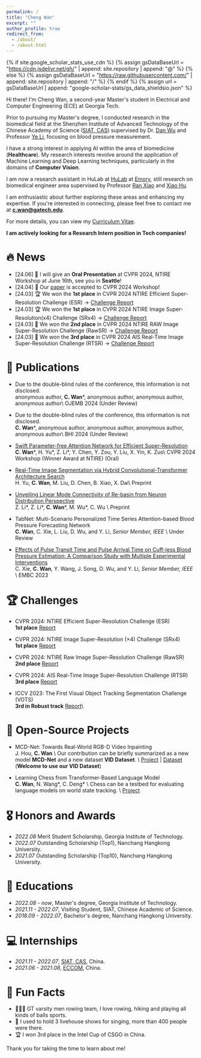 ```yaml
---
permalink: /
title: "Cheng Wan"
excerpt: ""
author_profile: true
redirect_from: 
  - /about/
  - /about.html
---
```


{% if site.google_scholar_stats_use_cdn %}
{% assign gsDataBaseUrl = "https://cdn.jsdelivr.net/gh/" | append: site.repository | append: "@" %}
{% else %}
{% assign gsDataBaseUrl = "https://raw.githubusercontent.com/" | append: site.repository | append: "/" %}
{% endif %}
{% assign url = gsDataBaseUrl | append: "google-scholar-stats/gs_data_shieldsio.json" %}

<span class='anchor' id='about-me'></span>

Hi there! I'm Cheng Wan, a second-year Master's student in Electrical and Computer Engineering (ECE) at Georgia Tech.

Prior to pursuing my Master's degree, I conducted research in the biomedical field at the Shenzhen Institute of Advanced Technology of the Chinese Academy of Science ([SIAT, CAS](https://english.siat.ac.cn/)) supervised by Dr. [Dan Wu](https://www.bit-siat.com/en/index.php?s=/Show/index/cid/12/id/16.html) and Professor [Ye Li](http://www.bit-siat.com/en/index.php?s=/Show/index/cid/10/id/2.html), focusing on blood pressure measurement.

I have a strong interest in applying AI within the area of biomedicine (**Healthcare**). My research interests revolve around the application of Machine Learning and Deep Learning techniques, particularly in the domains of **Computer Vision**.

I am now a research assistant in HuLab at [HuLab](https://www.nursing.emory.edu/initiatives/center-for-data-science) at [Emory](), still research on biomedical engineer area supervised by Professor [Ran Xiao]([https://www.nursing.emory.edu/initiatives/center-for-data-science](https://www.nursing.emory.edu/faculty-staff/ran-xiao)) and [Xiao Hu](https://www.nursing.emory.edu/faculty-staff/xiao-hu). 

I am enthusiastic about further exploring these areas and enhancing my expertise. If you're interested in connecting, please feel free to contact me at **c.wan@gatech.edu**.

For more details, you can view my [Curriculum Vitae](pdfs/mycv.pdf).


**I am actively looking for a Research Intern position in Tech companies!**

# 🔥 News
- \[24.06\] 🎉 I will give an **Oral Presentation** at CVPR 2024, NTIRE Workshop at June 16th, see you in **Seattle**!
- \[24.04\] 🎉 Our [paper](https://arxiv.org/abs/2311.12770) is accepted to CVPR 2024 Workshop!
- \[24.03\] 🏆 We won the **1st place** in CVPR 2024 NTIRE Efficient Super-Resolution Challenge (ESR) -> [Challenge Report](https://arxiv.org/abs/2404.10343)
- \[24.03\] 🏆 We won the **1st place** in CVPR 2024 NTIRE Image Super-Resolution(x4) Challenge (SRx4) -> [Challenge Report](https://arxiv.org/abs/2404.09790)
- \[24.03\] 🥈 We won the **2nd place** in CVPR 2024 NTIRE RAW Image Super-Resolution Challenge (RawSR) -> [Challenge Report](https://arxiv.org/abs/2404.16223)
- \[24.03\] 🥉 We won the **3rd place** in CVPR 2024 AIS Real-Time Image Super-Resolution Challenge (RTSR) -> [Challenge Report](https://openaccess.thecvf.com/content/CVPR2024W/AI4Streaming/html/Conde_Real-Time_4K_Super-Resolution_of_Compressed_AVIF_Images._AIS_2024_Challenge_CVPRW_2024_paper.html)
  

# 📝 Publications
- Due to the double-blind rules of the conference, this information is not disclosed. \
anonymous author, **C. Wan**\*, anonymous author, anonymous author, anonymous author\\
OJEMB 2024 (Under Review) 

- Due to the double-blind rules of the conference, this information is not disclosed. \
**C. Wan**\*, anonymous author, anonymous author, anonymous author, anonymous author\\
BHI 2024 (Under Review) 

- [Swift Parameter-free Attention Network for Efficient Super-Resolution](https://arxiv.org/abs/2311.12770) \
**C. Wan**\*, H. Yu\*, Z. Li\*, Y. Chen, Y. Zou, Y. Liu, X. Yin, K. Zuo\\
CVPR 2024 Workshop (Winner Award at NTIRE) (Oral) 

- [Real-Time Image Segmentation via Hybrid Convolutional-Transformer Architecture Search](https://arxiv.org/abs/2403.10413) \
H. Yu, **C. Wan**, M. Liu, D. Chen, B. Xiao, X. Dai\\
Preprint 

- [Unveiling Linear Mode Connectivity of Re-basin from Neuron Distribution Perspective](https://openreview.net/pdf?id=RzOm9oOSzm) \
Z. Li\*, Z. Li\*, **C. Wan**\*, M. Wu\*, C. Wu \\
Preprint 

- TabNet: Muiti-Scenario Personalized Time Series Attention-based Blood Pressure Forecasting Network \
**C. Wan**, C. Xie, L. Liu, D. Wu, and Y. Li, _Senior Member, IEEE_ \\
Under Review

- [Effects of Pulse Transit Time and Pulse Arrival Time on Cuff-less Blood Pressure Estimation: A Comparison Study with Multiple Experimental Interventions](https://arinex.com.au/EMBC/pdf/full-paper_1245.pdf) \
C. Xie, **C. Wan**, Y. Wang, J. Song, D. Wu, and Y. Li, _Senior Member, IEEE_ \\
EMBC 2023 

# 🏆 Challenges
- CVPR 2024: NTIRE Efficient Super-Resolution Challenge (ESR) \
**1st place** [Report](https://arxiv.org/abs/2404.10343)

- CVPR 2024: NTIRE Image Super-Resolution (×4) Challenge (SRx4) \
**1st place** [Report](https://arxiv.org/abs/2404.09790)

- CVPR 2024: NTIRE Raw Image Super-Resolution Challenge (RawSR) \
**2nd place** [Report](https://arxiv.org/abs/2404.16223)

- CVPR 2024: AIS Real-Time Image Super-Resolution Challenge (RTSR) \
**3rd place** [Report](https://openaccess.thecvf.com/content/CVPR2024W/AI4Streaming/html/Conde_Real-Time_4K_Super-Resolution_of_Compressed_AVIF_Images._AIS_2024_Challenge_CVPRW_2024_paper.html)

- ICCV 2023: The First Visual Object Tracking Segmentation Challenge (VOTS) \
**3rd in Robust track** [Report](https://openaccess.thecvf.com/content/ICCV2023W/VOTS/papers/Kristan_The_First_Visual_Object_Tracking_Segmentation_VOTS2023_Challenge_Results_ICCVW_2023_paper.pdf)\\

# 📝 Open-Source Projects
- MCD-Net: Towards Real-World RGB-D Video Inpainting \
J. Hou, **C. Wan** \\
Our contribution can be briefly summarized as a new model **MCD-Net** and a new dataset **VID Dataset**. \\
[Project](https://github.com/JCATCV/MCD-Net) | [Dataset](https://pan.baidu.com/s/1q9ys6ITxQgtfgYltQbdyvA?pwd=lor3) (**Welcome to use our VID Dataset**)

- Learning Chess from Transformer-Based Language Model \
**C. Wan**, N. Wang*, C. Deng* \\
Chess can be a testbed for evaluating language models on world state tracking. \\
[Project](https://github.com/JornyWan/learning-chess-blindfolded)

# 🎖 Honors and Awards
- *2022.08* Merit Student Scholarship, Georgia Institute of Technology. 
- *2022.07* Outstanding Scholarship (Top1), Nanchang Hangkong University.
- *2021.07* Outstanding Scholarship (Top10), Nanchang Hangkong University.

# 📖 Educations
- *2022.08 - now*, Master's degree, Georgia Institute of Technology.
- *2021.11 - 2022.07*, Visiting Student, SIAT, Chinese Academic of Science.
- *2018.09 - 2022.07*, Bachelor's degree, Nanchang Hangkong University.

# 💻 Internships
- *2021.11 - 2022.07*, [SIAT, CAS](https://english.siat.ac.cn/), China.
- *2021.06 - 2021.08*, [ECCOM](https://www.eccom.com/en/), China.

# 💬 Fun Facts
- 🚣🏼‍♂️ GT varsity men rowing team, I love rowing, hiking and playing all kinds of balls sports.
- 🎤 I used to hold 3 livehouse shows for singing, more than 400 people were there.
- 🏆 I won 3rd place in the Intel Cup of CSGO in China.

Thank you for taking the time to learn about me!





